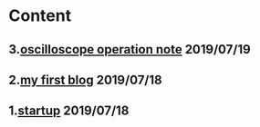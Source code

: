 # Content

## 3.[oscilloscope operation note](jhruan.github.io/_posts/20190719scopetrigger) 2019/07/19
## 2.[my first blog](_posts/20190718myfirstpage) 2019/07/18
## 1.[startup](20190718startup) 2019/07/18
